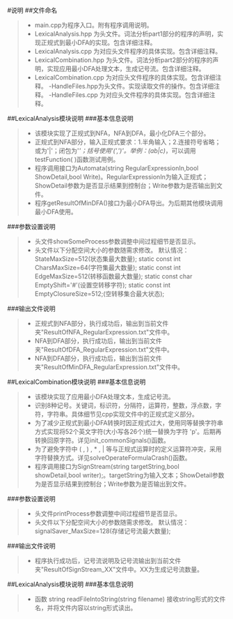 #说明
##文件命名
>- main.cpp为程序入口。附有程序调用说明。
>- LexicalAnalysis.hpp 为头文件。词法分析part1部分的程序的声明，实现正规式到最小DFA的实现。包含详细注释。
>- LexicalAnalysis.cpp 为对应头文件程序的具体实现。包含详细注释。
>- LexicalCombination.hpp 为头文件。词法分析part2部分的程序的声明，实现应用最小DFA处理文本，生成记号流。包含详细注释。
>- LexicalCombination.cpp 为对应头文件程序的具体实现。包含详细注释。
>-HandleFiles.hpp为头文件。实现读取文件的操作。包含详细注释。
>-HandleFiles.cpp 为对应头文件程序的具体实现。包含详细注释。

##LexicalAnalysis模块说明
###基本信息说明
>- 该模块实现了正规式到NFA，NFA到DFA，最小化DFA三个部分。
>- 正规式到NFA部分，输入正规式要求：1.半角输入；2.连接符号省略；或为'|'；闭包为'*'；括号使用'(',')'。举例：(ab|c)*，可以调用testFunction( )函数测试用例。
>- 程序调用接口为Automata(string RegularExpressionIn,bool ShowDetail,bool Write)。RegularExpressionIn为输入正规式；ShowDetail参数为是否显示结果到控制台；Write参数为是否输出到文件。
> - 程序getResultOfMinDFA()接口为最小DFA导出。为后期其他模块调用最小DFA使用。

###参数设置说明
>- 头文件showSomeProcess参数调整中间过程细节是否显示。
>- 头文件以下分配空间大小的参数随需求修改。
> 默认情况：StateMaxSize=512(状态集最大数量);
> static const int CharsMaxSize=64(字符集最大数量);
> static const int EdgeMaxSize=512(转移函数最大数量);
> static const char EmptyShift='#'(设置空转移字符);
> static const int EmptyClosureSize=512;(空转移集合最大状态);

###输出文件说明
>- 正规式到NFA部分，执行成功后，输出到当前文件夹"ResultOfNFA_RegularExpression.txt"文件中。
>- NFA到DFA部分，执行成功后，输出到当前文件夹"ResultOfDFA_RegularExpression.txt"文件中。
>- NFA到DFA部分，执行成功后，输出到当前文件夹"ResultOfMinDFA_RegularExpression.txt"文件中。

##LexicalCombination模块说明
###基本信息说明
>- 该模块实现了应用最小DFA处理文本，生成记号流。
>- 识别8种记号。关键词，标识符，分隔符，运算符，整数，浮点数，字符，字符串。具体细节见cpp实现文件中的正规式定义部分。
>- 为了减少正规式到最小DFA转换时因正规式过大，使用同等替换字符串方式实现将52个英文字符(大小写各26个)统一替换为字符 'p'。后期再转换回原字符。详见init_commonSignals()函数。
>- 为了避免字符中 ( , ) , * , | 等与正规式运算时的定义运算符冲突，采用字符替换方式。详见solveOperateFormulaCrash()函数。
>- 程序调用接口为SignStream(string targetString,bool showDetail,bool writer);。targetString为输入文本；ShowDetail参数为是否显示结果到控制台；Write参数为是否输出到文件。

###参数设置说明
>- 头文件printProcess参数调整中间过程细节是否显示。
>- 头文件以下分配空间大小的参数随需求修改。
> 默认情况：signalSaver_MaxSize=128(存储记号流最大数量);

###输出文件说明
>- 程序执行成功后，记号流说明及记号流输出到当前文件夹"ResultOfSignStream_XX"文件中。XX为生成记号流数量。

##LexicalAnalysis模块说明
###基本信息说明
>- 函数 string readFileIntoString(string filename) 接收string形式的文件名，并将文件内容以string形式读出。
